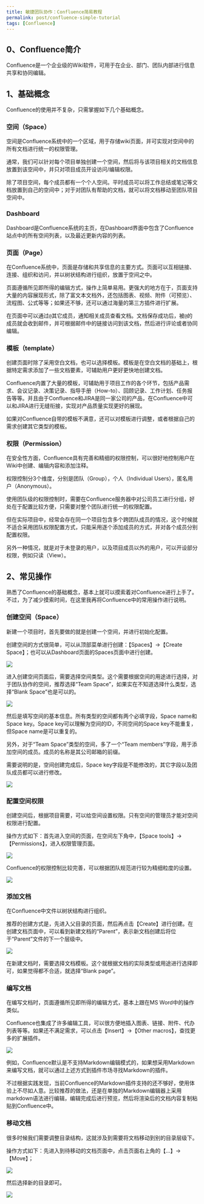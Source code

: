```yaml
---
title: 敏捷团队协作：Confluence简易教程
permalink: post/confluence-simple-tutorial
tags: [Confluence]
---
```


## 0、Confluence简介

Confluence是一个企业级的Wiki软件，可用于在企业、部门、团队内部进行信息共享和协同编辑。

## 1、基础概念

Confluence的使用并不复杂，只需掌握如下几个基础概念。

### 空间（Space）

空间是Confluence系统中的一个区域，用于存储wiki页面，并可实现对空间中的所有文档进行统一的权限管理。

通常，我们可以针对每个项目单独创建一个空间，然后将与该项目相关的文档信息放置到该空间中，并只对项目成员开设访问/编辑权限。

除了项目空间，每个成员都有一个个人空间。平时成员可以将工作总结或笔记等文档放置到自己的空间中；对于对团队有帮助的文档，就可以将文档移动至团队项目空间中。

### Dashboard

Dashboard是Confluence系统的主页，在Dashboard界面中包含了Confluence站点中的所有空间列表，以及最近更新内容的列表。

### 页面（Page）

在Confluence系统中，页面是存储和共享信息的主要方式。页面可以互相链接、连接、组织和访问，并以树状结构进行组织，放置于空间之中。

页面遵循所见即所得的编辑方式，操作上简单易用。更强大的地方在于，页面支持大量的内容展现形式，除了富文本文档外，还包括图表、视频、附件（可预览）、流程图、公式等等；如果还不够，还可以通过海量的第三方插件进行扩展。

在页面中可以通过`@`其它成员，通知相关成员查看文档。文档保存成功后，被`@`的成员就会收到邮件，并可根据邮件中的链接访问到该文档，然后进行评论或者协同编辑。

### 模板（template）

创建页面时除了采用空白文档，也可以选择模板。模板是在空白文档的基础上，根据特定需求添加了一些文档要素，可辅助用户更好更快地创建文档。

Confluence内置了大量的模板，可辅助用于项目工作的各个环节，包括产品需求、会议记录、决策记录、指导手册（How-to）、回顾记录、工作计划、任务报告等等。并且由于Confluence和JIRA是同一家公司的产品，在Confluence中可以和JIRA进行无缝衔接，实现对产品质量实现更好的展现。

如果对Confluence自带的模板不满意，还可以对模板进行调整，或者根据自己的需求创建其它类型的模板。

### 权限（Permission）

在安全性方面，Confluence具有完善和精细的权限控制，可以很好地控制用户在Wiki中创建、编辑内容和添加注释。

权限控制分3个维度，分别是团队（Group），个人（Individual Users），匿名用户（Anonymous）。

使用团队级的权限控制时，需要在Confluence服务器中对公司员工进行分组，好处在于配置比较方便，只需要对整个团队进行统一的权限配置。

但在实际项目中，经常会存在同一个项目包含多个跨团队成员的情况，这个时候就不适合采用团队权限配置方式，只能采用逐个添加成员的方式，并对各个成员分别配置权限。

另外一种情况，就是对于未登录的用户，以及项目成员以外的用户，可以开设部分权限，例如只读（View）。

## 2、常见操作

熟悉了Confluence的基础概念，基本上就可以摸索着对Confluence进行上手了。不过，为了减少摸索时间，在这里我再将Confluence中的常用操作进行说明。

### 创建空间（Space）

新建一个项目时，首先要做的就是创建一个空间，并进行初始化配置。

创建空间的方式很简单，可以从顶部菜单进行创建：【Spaces】->【Create Space】；也可以从Dashboard页面的Spaces页面中进行创建。

![](/images/Confluence_Dashboard.png)

进入创建空间页面后，需要选择空间类型。这个需要根据空间的用途进行选择，对于团队协作的空间，推荐选择“Team Space”，如果实在不知道选择什么类型，选择“Blank Space”也是可以的。

![](/images/Confluence_Create_Space.png)

然后是填写空间的基本信息。所有类型的空间都有两个必填字段，Space name和Space key。Space key可以理解为空间的ID，不同空间的Space key不能重复，但Space name是可以重复的。

另外，对于“Team Space”类型的空间，多了一个“Team members”字段，用于添加空间的成员。成员的名称是其公司邮箱的前缀。

需要说明的是，空间创建完成后，Space key字段是不能修改的，其它字段以及团队成员都可以进行修改。

![](/images/Confluence_Create_Team_Space.png)

### 配置空间权限

创建空间后，根据项目需要，可以给空间设置权限。只有空间的管理员才能对空间权限进行配置。

操作方式如下：首先进入空间的页面，在空间左下角中，【Space tools】->【Permissions】，进入权限管理页面。

![](/images/Confluence_Permissions_menu.png)

Confluence的权限控制比较完善，可以根据团队规范进行较为精细粒度的设置。

![](/images/Confluence_Permissions_Setting.png)

### 添加文档

在Confluence中文件以树状结构进行组织。

推荐的创建方式是，先进入父目录的页面，然后再点击【Create】进行创建。在创建文档页面中，可以看到新建文档的“Parent”，表示新文档创建后将位于“Parent”文件的下一个层级中。

![](/images/Confluence_Create_Page.png)

在新建文档时，需要选择文档模板。这个就根据文档的实际类型或用途进行选择即可，如果觉得都不合适，就选择“Blank page”。

### 编写文档

在编写文档时，页面遵循所见即所得的编辑方式，基本上跟在MS Word中的操作类似。

Confluence也集成了许多编辑工具，可以很方便地插入图表、链接、附件、代办列表等等。如果还不满足需求，可以点击【Insert】->【Other macros】，查找更多的扩展插件。

![](/images/Confluence_Edit_Page.png)

例如，Confluence默认是不支持Markdown编辑模式的，如果想采用Markdown来编写文档，就可以通过上述方式到插件市场寻找Markdown的插件。

不过根据实践发现，当前Confluence的Markdown插件支持的还不够好，使用体验上不尽如人意。比较推荐的做法，还是在单独的Markdown编辑器上采用markdown语法进行编辑，编辑完成后进行预览，然后将渲染后的文档内容复制粘贴到Confluence中。

### 移动文档

很多时候我们需要调整目录结构，这就涉及到需要将文档移动到别的目录层级下。

操作方式如下：先进入到待移动的文档页面中，点击页面右上角的【...】->【Move】；

![](/images/Confluence_Move_Page_menu.png)

然后选择新的目录即可。

![](/images/Confluence_Move_Page.png)
